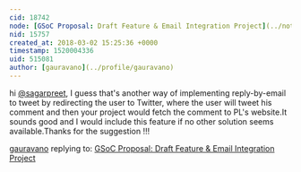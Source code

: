 ```yaml
---
cid: 18742
node: [GSoC Proposal: Draft Feature & Email Integration Project](../notes/gauravano/02-18-2018/gsoc-proposal-email-integration-project)
nid: 15757
created_at: 2018-03-02 15:25:36 +0000
timestamp: 1520004336
uid: 515081
author: [gauravano](../profile/gauravano)
---
```


hi [@sagarpreet](/profile/sagarpreet), I guess that's another way of implementing reply-by-email to tweet by redirecting the user to Twitter, where the user will tweet his comment and then your project would fetch the comment to PL's website.It sounds good and I would include this feature if no other solution seems available.Thanks for the suggestion !!!

[gauravano](../profile/gauravano) replying to: [GSoC Proposal: Draft Feature & Email Integration Project](../notes/gauravano/02-18-2018/gsoc-proposal-email-integration-project)

